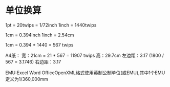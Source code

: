 # 单位换算
1pt = 20twips = 1/72inch
1inch = 1440twips

1cm = 0.394inch
1inch = 2.54cm

1cm = 0.394 * 1440 = 567 twips

A4纸：
宽：21cm = 21 * 567 = 11907 twips
高：29.7cm
左边距：3.17  (1800 / 567 = 3.1746)
右边距：3.17



EMU:Excel Word OfficeOpenXML格式使用英制公制单位(或EMU),其中1个EMU定义为1/360,000mm